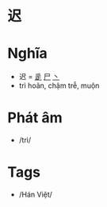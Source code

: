 # 迟

# Nghĩa
* 迟 = [辵](辵.md) [尸](尸.md) [丶](丶.md)
* trì hoãn, chậm trễ, muộn

# Phát âm
* /trì/

# Tags
* /Hán Việt/

